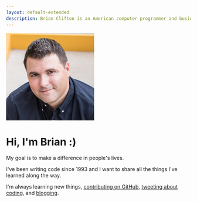 ```yaml
---
layout: default-extended
description: Brian Clifton is an American computer programmer and businessman living in Chandler, Arizona.
---
```


<div class="landing-portrait-jumbo">
  <img src="/assets/landing-portrait.jpg" width="240px" />
  <h1>Hi, I'm Brian :)</h1>
</div>

<div class="landing-intro" markdown="1">
  My goal is to make a difference in people's lives.

  I've been writing code since 1993 and I want to share all the things I've learned along the way.

  I'm always learning new things, <a title="My GitHub profile" href="https://github.com/{{site.github_username}}" rel="me nofollow noopener" target="_blank">contributing on GitHub</a>,
  <a title="My Twitter account" href="https://www.twitter.com/{{site.twitter_username}}" rel="me nofollow noopener" target="_blank">tweeting about coding</a>,
  and <a title="My blog" href="{{site.blog}}">blogging</a>.
</div>
